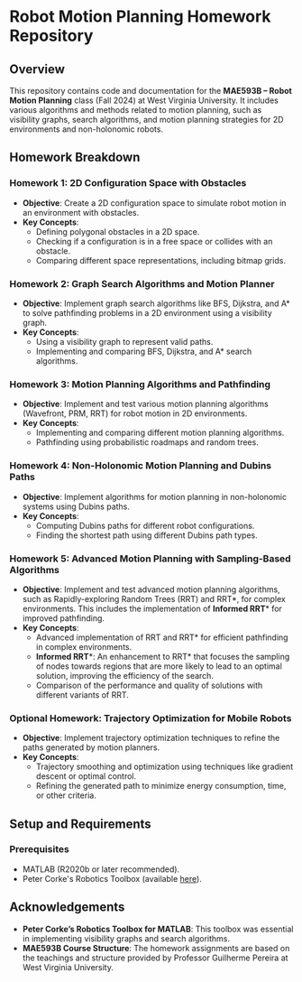 # Robot Motion Planning Homework Repository

## Overview

This repository contains code and documentation for the **MAE593B – Robot Motion Planning** class (Fall 2024) at West Virginia University. It includes various algorithms and methods related to motion planning, such as visibility graphs, search algorithms, and motion planning strategies for 2D environments and non-holonomic robots.

## Homework Breakdown

### **Homework 1: 2D Configuration Space with Obstacles**
- **Objective**: Create a 2D configuration space to simulate robot motion in an environment with obstacles.
- **Key Concepts**:
  - Defining polygonal obstacles in a 2D space.
  - Checking if a configuration is in a free space or collides with an obstacle.
  - Comparing different space representations, including bitmap grids.

### **Homework 2: Graph Search Algorithms and Motion Planner**
- **Objective**: Implement graph search algorithms like BFS, Dijkstra, and A* to solve pathfinding problems in a 2D environment using a visibility graph.
- **Key Concepts**:
  - Using a visibility graph to represent valid paths.
  - Implementing and comparing BFS, Dijkstra, and A* search algorithms.

### **Homework 3: Motion Planning Algorithms and Pathfinding**
- **Objective**: Implement and test various motion planning algorithms (Wavefront, PRM, RRT) for robot motion in 2D environments.
- **Key Concepts**:
  - Implementing and comparing different motion planning algorithms.
  - Pathfinding using probabilistic roadmaps and random trees.

### **Homework 4: Non-Holonomic Motion Planning and Dubins Paths**
- **Objective**: Implement algorithms for motion planning in non-holonomic systems using Dubins paths.
- **Key Concepts**:
  - Computing Dubins paths for different robot configurations.
  - Finding the shortest path using different Dubins path types.

### **Homework 5: Advanced Motion Planning with Sampling-Based Algorithms**
- **Objective**: Implement and test advanced motion planning algorithms, such as Rapidly-exploring Random Trees (RRT) and RRT*, for complex environments. This includes the implementation of **Informed RRT*** for improved pathfinding.
- **Key Concepts**:
  - Advanced implementation of RRT and RRT* for efficient pathfinding in complex environments.
  - **Informed RRT***: An enhancement to RRT* that focuses the sampling of nodes towards regions that are more likely to lead to an optimal solution, improving the efficiency of the search.
  - Comparison of the performance and quality of solutions with different variants of RRT.

### **Optional Homework: Trajectory Optimization for Mobile Robots**
- **Objective**: Implement trajectory optimization techniques to refine the paths generated by motion planners.
- **Key Concepts**:
  - Trajectory smoothing and optimization using techniques like gradient descent or optimal control.
  - Refining the generated path to minimize energy consumption, time, or other criteria.

## Setup and Requirements

### Prerequisites
- MATLAB (R2020b or later recommended).
- Peter Corke's Robotics Toolbox (available [here](https://petercorke.com/toolboxes/robotics-toolbox/)).

## Acknowledgements

- **Peter Corke’s Robotics Toolbox for MATLAB**: This toolbox was essential in implementing visibility graphs and search algorithms.
- **MAE593B Course Structure**: The homework assignments are based on the teachings and structure provided by Professor Guilherme Pereira at West Virginia University.




